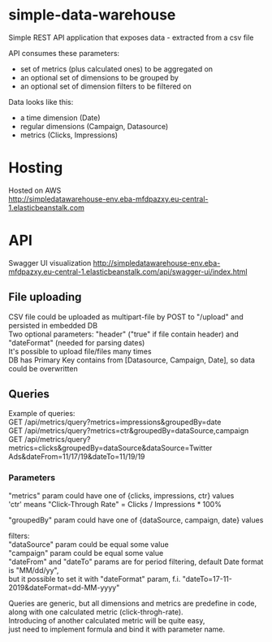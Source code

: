 # simple-data-warehouse
Simple REST API application that exposes data - extracted from a csv file

API consumes these parameters:
- set of metrics (plus calculated ones) to be aggregated on
- an optional set of dimensions to be grouped by
- an optional set of dimension filters to be filtered on

Data looks like this:
- a time dimension (Date)
- regular dimensions (Campaign, Datasource)
- metrics (Clicks, Impressions)


# Hosting
Hosted on AWS   
http://simpledatawarehouse-env.eba-mfdpazxy.eu-central-1.elasticbeanstalk.com

# API 
Swagger UI visualization 
http://simpledatawarehouse-env.eba-mfdpazxy.eu-central-1.elasticbeanstalk.com/api/swagger-ui/index.html

## File uploading  
CSV file could be uploaded as multipart-file by POST to "/upload" and persisted in embedded DB  
Two optional parameters: "header" ("true" if file contain header) and "dateFormat" (needed for parsing dates)  
It's possible to upload file/files many times  
DB has Primary Key contains from [Datasource, Campaign, Date], so data could be overwritten  

## Queries  
Example of queries:  
GET /api/metrics/query?metrics=impressions&groupedBy=date    
GET /api/metrics/query?metrics=ctr&groupedBy=dataSource,campaign    
GET /api/metrics/query?metrics=clicks&groupedBy=dataSource&dataSource=Twitter Ads&dateFrom=11/17/19&dateTo=11/19/19  

### Parameters
"metrics" param could have one of {clicks, impressions, ctr} values  
'ctr' means "Click-Through Rate" = Clicks / Impressions * 100%  

"groupedBy" param could have one of {dataSource, campaign, date} values  

filters:  
"dataSource" param could be equal some value  
"campaign" param could be equal some value  
"dateFrom" and "dateTo" params are for period filtering, default Date format is "MM/dd/yy",   
but it possible to set it with "dateFormat" param, f.i. "dateTo=17-11-2019&dateFormat=dd-MM-yyyy"  

Queries are generic, but all dimensions and metrics are predefine in code,   
along with one calculated metric (click-throgh-rate).   
Introducing of another calculated metric will be quite easy,   
just need to implement formula and bind it with parameter name.   


